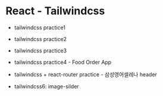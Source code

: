 # React - Tailwindcss

- tailwindcss practice1

- tailwindcss practice2

- tailwindcss practice3

- tailwindcss practice4 - Food Order App

- tailwindcss + react-router practice - 삼성영어셀레나 header

- tailwindcss6: image-silder
